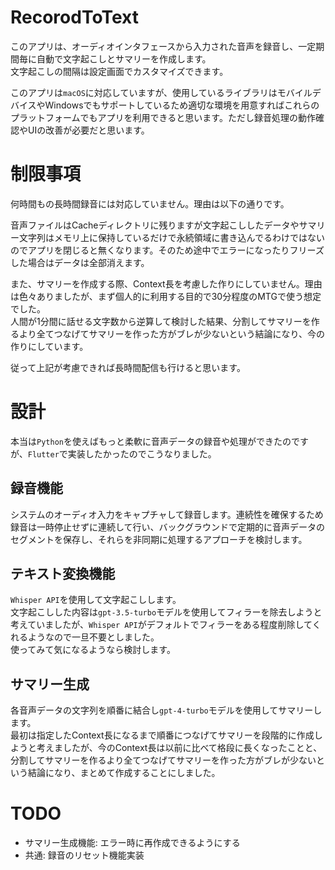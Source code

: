 # RecorodToText
このアプリは、オーディオインタフェースから入力された音声を録音し、一定期間毎に自動で文字起こしとサマリーを作成します。  
文字起こしの間隔は設定画面でカスタマイズできます。  

このアプリは`macOS`に対応していますが、使用しているライブラリはモバイルデバイスやWindowsでもサポートしているため適切な環境を用意すればこれらのプラットフォームでもアプリを利用できると思います。ただし録音処理の動作確認やUIの改善が必要だと思います。

# 制限事項
何時間もの長時間録音には対応していません。理由は以下の通りです。  

音声ファイルはCacheディレクトリに残りますが文字起こししたデータやサマリー文字列はメモリ上に保持しているだけで永続領域に書き込んでるわけではないのでアプリを閉じると無くなります。そのため途中でエラーになったりフリーズした場合はデータは全部消えます。  

また、サマリーを作成する際、Context長を考慮した作りにしていません。理由は色々ありましたが、まず個人的に利用する目的で30分程度のMTGで使う想定でした。  
人間が1分間に話せる文字数から逆算して検討した結果、分割してサマリーを作るより全てつなげてサマリーを作った方がブレが少ないという結論になり、今の作りにしています。  

従って上記が考慮できれば長時間配信も行けると思います。

# 設計
本当は`Python`を使えばもっと柔軟に音声データの録音や処理ができたのですが、`Flutter`で実装したかったのでこうなりました。

## 録音機能
システムのオーディオ入力をキャプチャして録音します。連続性を確保するため録音は一時停止せずに連続して行い、バックグラウンドで定期的に音声データのセグメントを保存し、それらを非同期に処理するアプローチを検討します。

## テキスト変換機能
`Whisper API`を使用して文字起こしします。  
文字起こしした内容は`gpt-3.5-turbo`モデルを使用してフィラーを除去しようと考えていましたが、`Whisper API`がデフォルトでフィラーをある程度削除してくれるようなので一旦不要としました。  
使ってみて気になるようなら検討します。

## サマリー生成
各音声データの文字列を順番に結合し`gpt-4-turbo`モデルを使用してサマリーします。  
最初は指定したContext長になるまで順番につなげてサマリーを段階的に作成しようと考えましたが、今のContext長は以前に比べて格段に長くなったことと、分割してサマリーを作るより全てつなげてサマリーを作った方がブレが少ないという結論になり、まとめて作成することにしました。  

# TODO
- サマリー生成機能: エラー時に再作成できるようにする
- 共通: 録音のリセット機能実装
